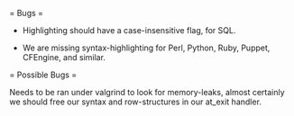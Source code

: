 = Bugs =

* Highlighting should have a case-insensitive flag, for SQL.

* We are missing syntax-highlighting for Perl, Python, Ruby, Puppet,
  CFEngine, and similar.


= Possible Bugs =

Needs to be ran under valgrind to look for memory-leaks, almost
certainly we should free our syntax and row-structures in our
at_exit handler.

